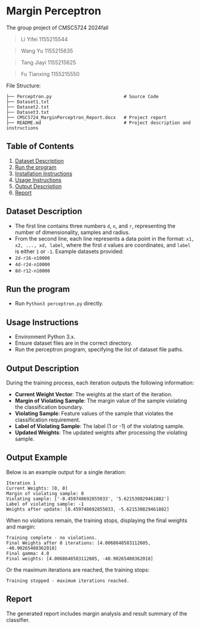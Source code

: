 # Margin Perceptron
The group project of CMSC5724 2024fall
>    Li Yifei 1155215544

>    Wang Yu 1155215635

>    Tang Jiayi 1155215625

>    Fu Tianxing 1155215550

File Structure:

```
├── Perceptron.py                           # Source Code                                    
├── Dataset1.txt
├── Dataset2.txt
├── Dataset3.txt
├── CMSC5724_MarginPerceptron_Report.docx   # Project report
├── README.md                               # Project description and instructions
```


## Table of Contents
1. [Dataset Description](#dataset-description)
2. [Run the program](#run-the-program)
3. [Installation Instructions](#installation-instructions)
4. [Usage Instructions](#usage-instructions)
5. [Output Description](#output-description)
6. [Report](#report)

## Dataset Description
- The first line contains three numbers `d`, `n`, and `r`, representing the number of dimensionality, samples and radius.
- From the second line, each line represents a data point in the format: `x1, x2, ..., xd, label`, where the first `d` values are coordinates, and `label` is either `1` or `-1`.
Example datasets provided:
- `2d-r16-n10000`
- `4d-r24-n10000`
- `8d-r12-n10000`
## Run the program
- Run `Python3 perceptron.py` directly.
## Usage Instructions
- Environment Python 3.x.
- Ensure dataset files are in the correct directory.
- Run the perceptron program, specifying the list of dataset file paths.
## Output Description
During the training process, each iteration outputs the following information:
- **Current Weight Vector**: The weights at the start of the iteration.
- **Margin of Violating Sample**: The margin value of the sample violating the classification boundary.
- **Violating Sample**: Feature values of the sample that violates the classification requirement.
- **Label of Violating Sample**: The label (1 or -1) of the violating sample.
- **Updated Weights**: The updated weights after processing the violating sample.
## Output Example
Below is an example output for a single iteration: 
```
Iteration 1 
Current Weights: [0, 0] 
Margin of violating sample: 0
Violating sample: ['-8.459748692855033', '5.621530829461882'] 
Label of violating sample: -1
Weights after update: [8.459748692855033, -5.621530829461882]
```
When no violations remain, the training stops, displaying the final weights and margin:
```
Training complete - no violations.
Final Weights after 8 iterations: [4.0068648583112605, -40.90265408362018]
Final gamma: 4.0
Final weights: [4.0068648583112605, -40.90265408362018]
```
Or the maximum iterations are reached, the training stops:
```
Training stopped - maximum iterations reached.
```
## Report
The generated report includes margin analysis and result summary of the classifier.

